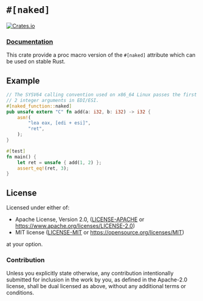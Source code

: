 `#[naked]`
==========

[![Crates.io](https://img.shields.io/crates/v/naked-function.svg)](https://crates.io/crates/naked-function)

### [Documentation](https://docs.rs/naked-function/)

This crate provide a proc macro version of the `#[naked]` attribute which can
be used on stable Rust.

## Example


```rust
// The SYSV64 calling convention used on x86_64 Linux passes the first
// 2 integer arguments in EDI/ESI.
#[naked_function::naked]
pub unsafe extern "C" fn add(a: i32, b: i32) -> i32 {
    asm!(
        "lea eax, [edi + esi]",
        "ret",
    );
}

#[test]
fn main() {
    let ret = unsafe { add(1, 2) };
    assert_eq!(ret, 3);
}
```

## License

Licensed under either of:

 * Apache License, Version 2.0, ([LICENSE-APACHE](LICENSE-APACHE) or https://www.apache.org/licenses/LICENSE-2.0)
 * MIT license ([LICENSE-MIT](LICENSE-MIT) or https://opensource.org/licenses/MIT)

at your option.

### Contribution

Unless you explicitly state otherwise, any contribution intentionally submitted
for inclusion in the work by you, as defined in the Apache-2.0 license, shall be dual licensed as above, without any
additional terms or conditions.

